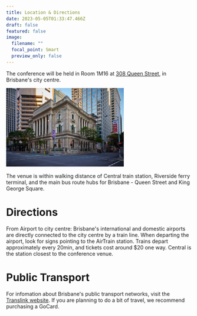 ```yaml
---
title: Location & Directions
date: 2023-05-05T01:33:47.466Z
draft: false
featured: false
image:
  filename: ""
  focal_point: Smart
  preview_only: false
---
```

The conference will be held in Room 1M16 at [308 Queen Street](https://about.uq.edu.au/campuses-facilities/brisbane-city/308-queen-st), in Brisbane's city centre.

![UQ 308 Queen Street](uq-308-queen-st-day-20032-319x319.png)

The venue is within walking distance of Central train station, Riverside ferry terminal, and the main bus route hubs for Brisbane - Queen Street and King George Square. 

# Directions

From Airport to city centre: Brisbane's international and domestic airports are directly connected to the city centre by a train line. When departing the airport, look for signs pointing to the AirTrain station. Trains depart approximately every 20min, and tickets cost around $20 one way. Central is the station closest to the conference venue.

# Public Transport

For infomation about Brisbane's public transport networks, visit the [Translink website](https://translink.com.au/). If you are planning to do a bit of travel, we recommend purchasing a GoCard.